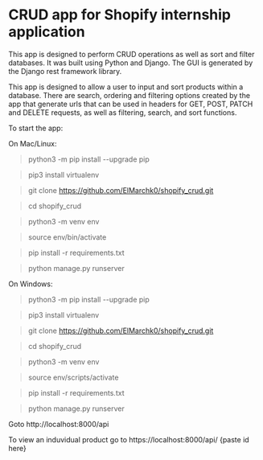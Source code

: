 # CRUD app for Shopify internship application

This app is designed to perform CRUD operations as well as sort and filter databases. It was built using Python and Django. The GUI is generated by the Django rest framework library.

This app is designed to allow a user to input and sort products within a database. There are search, ordering and filtering options created by the app that generate urls that can be used in headers for GET, POST, PATCH and DELETE requests, as well as filtering, search, and sort functions. 

To start the app:

On Mac/Linux:
> python3 -m pip install --upgrade pip

> pip3 install virtualenv

> git clone https://github.com/ElMarchk0/shopify_crud.git

> cd shopify_crud

> python3 -m venv env

> source env/bin/activate

> pip install -r requirements.txt

> python manage.py runserver

On Windows:
> python3 -m pip install --upgrade pip

> pip3 install virtualenv

> git clone https://github.com/ElMarchk0/shopify_crud.git

> cd shopify_crud

> python3 -m venv env

> source env/scripts/activate

> pip install -r requirements.txt

> python manage.py runserver

Goto http://localhost:8000/api

To view an induvidual product go to https://localhost:8000/api/ {paste id here}